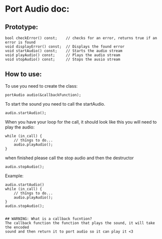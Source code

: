 # Port Audio doc:

## Prototype:
```
bool checkError() const;	// checks for an error, returns true if an error is found
void displayError() const;	// Displays the found error
void startAudio() const;	// Starts the audio stream
void playAudio() const;		// Plays the audio stream
void stopAudio() const;		// Stops the ausio stream
```

## How to use:

To use you need to create the class:
```
portAudio audio(&callbackFunction);
```
To start the sound you need to call the startAudio.
```
audio.startAudio();
```
When you have your loop for the call, it should look like this you will need
to play the audio:
```
while (in_call) {
	// things to do...
	audio.playAudio();
}
```
when finished please call the stop audio and then the destructor
```
audio.stopAudio();
```

Example:
```
audio.startAudio()
while (in_call) {
	// things to do...
	audio.playAudio();
}
audio.stopAudio();


## WARNING: What is a callback fucntion?
The callback function the function that plays the sound, it will take the encoded
sound and then return it to port audio so it can play it <3